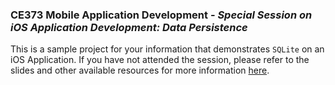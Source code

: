 
### CE373 Mobile Application Development - *Special Session on iOS Application Development: Data Persistence*

This is a sample project for your information that demonstrates `SQLite` on an iOS Application. If you have not attended the session, please refer to the slides and other available resources for more information [here](https://neelmakhecha.tech/ce373-resources).
